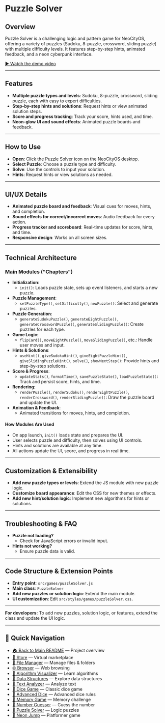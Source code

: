 # Puzzle Solver

## Overview
Puzzle Solver is a challenging logic and pattern game for NeoCityOS, offering a variety of puzzles (Sudoku, 8-puzzle, crossword, sliding puzzle) with multiple difficulty levels. It features step-by-step hints, animated feedback, and a neon cyberpunk interface.

[▶️ Watch the demo video](../../puzzle-solver-vid.mp4)

---

## Features
- **Multiple puzzle types and levels**: Sudoku, 8-puzzle, crossword, sliding puzzle, each with easy to expert difficulties.
- **Step-by-step hints and solutions**: Request hints or view animated solution steps.
- **Score and progress tracking**: Track your score, hints used, and time.
- **Neon-glow UI and sound effects**: Animated puzzle boards and feedback.

---

## How to Use
- **Open**: Click the Puzzle Solver icon on the NeoCityOS desktop.
- **Select Puzzle**: Choose a puzzle type and difficulty.
- **Solve**: Use the controls to input your solution.
- **Hints**: Request hints or view solutions as needed.

---

## UI/UX Details
- **Animated puzzle board and feedback**: Visual cues for moves, hints, and completion.
- **Sound effects for correct/incorrect moves**: Audio feedback for every action.
- **Progress tracker and scoreboard**: Real-time updates for score, hints, and time.
- **Responsive design**: Works on all screen sizes.

---

## Technical Architecture

### Main Modules ("Chapters")
- **Initialization**:
  - `init()`: Loads puzzle state, sets up event listeners, and starts a new puzzle.
- **Puzzle Management**:
  - `setPuzzleType()`, `setDifficulty()`, `newPuzzle()`: Select and generate puzzles.
- **Puzzle Generation**:
  - `generateSudokuPuzzle()`, `generateEightPuzzle()`, `generateCrosswordPuzzle()`, `generateSlidingPuzzle()`: Create puzzles for each type.
- **Game Logic**:
  - `flipCard()`, `moveEightPuzzle()`, `moveSlidingPuzzle()`, etc.: Handle user moves and input.
- **Hints & Solutions**:
  - `useHint()`, `giveSudokuHint()`, `giveEightPuzzleHint()`, `giveSlidingPuzzleHint()`, `solve()`, `showNextStep()`: Provide hints and step-by-step solutions.
- **Score & Progress**:
  - `updateStats()`, `formatTime()`, `savePuzzleState()`, `loadPuzzleState()`: Track and persist score, hints, and time.
- **Rendering**:
  - `renderPuzzle()`, `renderSudoku()`, `renderEightPuzzle()`, `renderCrossword()`, `renderSlidingPuzzle()`: Draw the puzzle board and update the UI.
- **Animation & Feedback**:
  - Animated transitions for moves, hints, and completion.

#### How Modules Are Used
- On app launch, `init()` loads state and prepares the UI.
- User selects puzzle and difficulty, then solves using UI controls.
- Hints and solutions are available at any time.
- All actions update the UI, score, and progress in real time.

---

## Customization & Extensibility
- **Add new puzzle types or levels**: Extend the JS module with new puzzle logic.
- **Customize board appearance**: Edit the CSS for new themes or effects.
- **Add new hint/solution logic**: Implement new algorithms for hints or solutions.

---

## Troubleshooting & FAQ
- **Puzzle not loading?**
  - Check for JavaScript errors or invalid input.
- **Hints not working?**
  - Ensure puzzle data is valid.

---

## Code Structure & Extension Points
- **Entry point**: `src/games/puzzleSolver.js`
- **Main class**: `PuzzleSolver`
- **Add new puzzles or solution logic**: Extend the main module.
- **UI customization**: Edit `src/styles/games/puzzleSolver.css`.

---

**For developers:**
To add new puzzles, solution logic, or features, extend the class and update the UI logic.

---

## 🔗 Quick Navigation

- [🏠 Back to Main README](../../README.md) — Project overview
- [🛒 Store](./Store.md) — Virtual marketplace
- [📁 File Manager](./FileManager.md) — Manage files & folders
- [🌐 Browser](./Browser.md) — Web browsing
- [🧮 Algorithm Visualizer](./AlgorithmVisualizer.md) — Learn algorithms
- [🧱 Data Structures](./DataStructures.md) — Explore data structures
- [📝 Text Analyzer](./TextAnalyzer.md) — Analyze text
- [🎲 Dice Game](./DiceGame.md) — Classic dice game
- [🎲 Advanced Dice](./AdvancedDice.md) — Advanced dice rules
- [🧠 Memory Game](./MemoryGame.md) — Memory challenge
- [🔢 Number Guesser](./NumberGuesser.md) — Guess the number
- [🧩 Puzzle Solver](./PuzzleSolver.md) — Logic puzzles
- [🚀 Neon Jump](./NeonJump.md) — Platformer game 